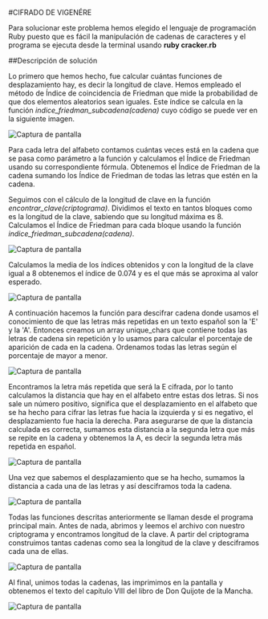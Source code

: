 #CIFRADO DE VIGENÉRE

Para solucionar este problema hemos elegido el lenguaje de programación Ruby puesto que es fácil la manipulación de cadenas de caracteres y el programa se ejecuta desde la terminal usando **ruby cracker.rb**

##Descripción de solución 

Lo primero que hemos hecho, fue calcular cuántas funciones de desplazamiento hay, es decir la longitud de clave. Hemos empleado el método de Índice de coincidencia de Friedman que mide la probabilidad de que dos elementos aleatorios sean iguales. Este índice se calcula en la función *indice_friedman_subcadena(cadena)* cuyo código se puede ver en la siguiente imagen.


![Captura de pantalla](https://github.com/VierkaJ/vigenere-cracker/blob/master/images/1_indice_friedman.png)


Para cada letra del alfabeto contamos cuántas veces está en la cadena que se pasa como parámetro a la función y calculamos el Índice de Friedman usando su correspondiente fórmula. Obtenemos el Índice de Friedman de la cadena sumando los Índice de Friedman de todas las letras que estén en la cadena.

Seguimos con el cálculo de la longitud de clave en la función *encontrar_clave(criptograma)*. Dividimos el texto en tantos bloques como es la longitud de la clave, sabiendo que su longitud máxima es 8. Calculamos el Índice de Friedman para cada bloque usando la función *indice_friedman_subcadena(cadena)*. 


![Captura de pantalla](https://github.com/VierkaJ/vigenere-cracker/blob/master/images/2.1_encontrar_clave.png)


Calculamos la media de los índices obtenidos y con la longitud de la clave igual a 8 obtenemos el índice de 0.074 y es el que más se aproxima al valor esperado.


![Captura de pantalla](https://github.com/VierkaJ/vigenere-cracker/blob/master/images/2.2_encontrar_clave.png)


A continuación hacemos la función para descifrar cadena donde usamos el conocimiento de que las letras más repetidas en un texto español son la 'E' y la 'A'. Entonces creamos un array unique_chars que contiene todas las letras de cadena sin repetición y lo usamos para calcular el porcentaje de aparición de cada en la cadena. Ordenamos todas las letras según el porcentaje de mayor a menor. 


![Captura de pantalla](https://github.com/VierkaJ/vigenere-cracker/blob/master/images/3.1_descifrar.png)


Encontramos la letra más repetida que será la E cifrada, por lo tanto calculamos la distancia que hay en el alfabeto entre estas dos letras. Si nos sale un número positivo, significa que el desplazamiento en el alfabeto que se ha hecho para cifrar las letras fue hacia la izquierda y si es negativo, el desplazamiento fue hacia la derecha. Para asegurarse de que la distancia calculada es correcta, sumamos esta distancia a la segunda letra que más se repite en la cadena y obtenemos la A, es decir la segunda letra más repetida en español.


![Captura de pantalla](https://github.com/VierkaJ/vigenere-cracker/blob/master/images/3.2_descifrar.png)


Una vez que sabemos el desplazamiento que se ha hecho, sumamos la distancia a cada una de las letras y así desciframos toda la cadena.


![Captura de pantalla](https://github.com/VierkaJ/vigenere-cracker/blob/master/images/3.3_descifrar.png)


Todas las funciones descritas anteriormente se llaman desde el programa principal main. Antes de nada, abrimos y leemos el archivo con nuestro criptograma y encontramos longitud de la clave. A partir del criptograma construimos tantas cadenas como sea la longitud de la clave y desciframos cada una de ellas.


![Captura de pantalla](https://github.com/VierkaJ/vigenere-cracker/blob/master/images/4.1_cracker.png)


Al final, unimos todas la cadenas, las imprimimos en la pantalla y obtenemos el texto del capítulo VIII del libro de Don Quijote de la Mancha.


![Captura de pantalla](https://github.com/VierkaJ/vigenere-cracker/blob/master/images/4.2_cracker.png)


